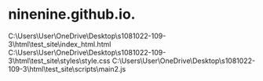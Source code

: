 # ninenine.github.io.
C:\Users\User\OneDrive\Desktop\s1081022-109-3\html\test_site\index_html.html
C:\Users\User\OneDrive\Desktop\s1081022-109-3\html\test_site\styles\style.css
C:\Users\User\OneDrive\Desktop\s1081022-109-3\html\test_site\scripts\main2.js
